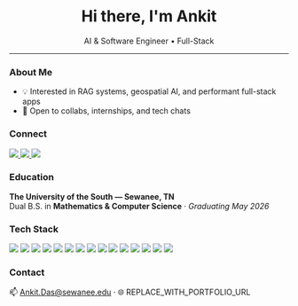 <h1 align="center">Hi there, I'm Ankit</h1>
<p align="center">AI & Software Engineer • Full-Stack</p>

---

### About Me
- 💡 Interested in RAG systems, geospatial AI, and performant full-stack apps
- 💬 Open to collabs, internships, and tech chats

### Connect
<p>
  <a href="https://linkedin.com/in/ankitda" target="_blank">
    <img src="https://img.shields.io/badge/LinkedIn-0A66C2?style=for-the-badge&logo=linkedin&logoColor=white" />
  </a>
  <a href="REPLACE_WITH_PORTFOLIO_URL" target="_blank">
    <img src="https://img.shields.io/badge/Portfolio-111827?style=for-the-badge&logo=vercel&logoColor=white" />
  </a>
  <a href="mailto:Ankit.Das@sewanee.edu">
    <img src="https://img.shields.io/badge/Email-D14836?style=for-the-badge&logo=gmail&logoColor=white" />
  </a>
</p>

### Education
**The University of the South — Sewanee, TN**  
Dual B.S. in **Mathematics & Computer Science** · *Graduating May 2026*

### Tech Stack
<p>
  <img src="https://img.shields.io/badge/Python-3670A0?style=flat&logo=python&logoColor=ffdd54" />
  <img src="https://img.shields.io/badge/Java-007396?style=flat&logo=java&logoColor=white" />
  <img src="https://img.shields.io/badge/TypeScript-3178C6?style=flat&logo=typescript&logoColor=white" />
  <img src="https://img.shields.io/badge/JavaScript-F7DF1E?style=flat&logo=javascript&logoColor=black" />
  <img src="https://img.shields.io/badge/C/C++-00599C?style=flat&logo=c%2B%2B&logoColor=white" />
  <img src="https://img.shields.io/badge/PHP-777BB4?style=flat&logo=php&logoColor=white" />
  <img src="https://img.shields.io/badge/React-20232A?style=flat&logo=react&logoColor=61DAFB" />
  <img src="https://img.shields.io/badge/Tailwind-0ea5e9?style=flat&logo=tailwindcss&logoColor=white" />
  <img src="https://img.shields.io/badge/PostgreSQL-316192?style=flat&logo=postgresql&logoColor=white" />
  <img src="https://img.shields.io/badge/PostGIS-0064a5?style=flat&logo=qgis&logoColor=white" />
  <img src="https://img.shields.io/badge/AWS-232F3E?style=flat&logo=amazonwebservices&logoColor=FF9900" />
  <img src="https://img.shields.io/badge/Spring%20Boot-6DB33F?style=flat&logo=springboot&logoColor=white" />
  <img src="https://img.shields.io/badge/Docker-2496ED?style=flat&logo=docker&logoColor=white" />
  <img src="https://img.shields.io/badge/Kubernetes-326CE5?style=flat&logo=kubernetes&logoColor=white" />
  <img src="https://img.shields.io/badge/LLMs/GPT--4-000000?style=flat&logo=openai&logoColor=white" />
</p>


<!-- Optional: Stats (keep minimal to stay clean) -->
<!--
<p>
  <img height="150" src="https://github-readme-stats.vercel.app/api?username=YOUR_GH_USERNAME&show_icons=true&hide=issues&theme=transparent" />
  <img height="150" src="https://github-readme-stats.vercel.app/api/top-langs/?username=YOUR_GH_USERNAME&layout=compact&theme=transparent" />
</p>
-->

### Contact
📫 Ankit.Das@sewanee.edu · 🌐 REPLACE_WITH_PORTFOLIO_URL
